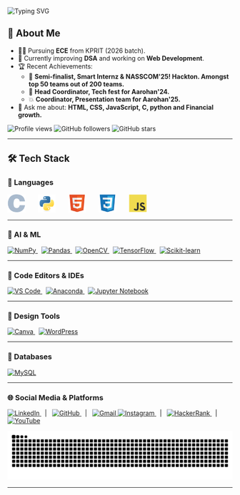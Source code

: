 ![Typing SVG](https://readme-typing-svg.demolab.com/?weight=500&color=F70D0D&lines=Hello!+I+am+Mehre+Ansari.)

## 🚀 About Me
- 👩‍💻 Pursuing **ECE** from KPRIT (2026 batch).
- 🌱 Currently improving **DSA** and working on **Web Development**.
- 🏆 Recent Achievements:
  - 🥈 **Semi-finalist, Smart Internz & NASSCOM'25! Hackton. Amongst top 50 teams out of 200 teams.**
  - 🌟 **Head Coordinator, Tech fest for Aarohan'24.**
  - 💥 **Coordinator, Presentation team for Aarohan'25.**
- 💬 Ask me about: **HTML, CSS, JavaScript, C, python and Financial growth.**

![Profile views](https://komarev.com/ghpvc/?username=Mehren7-tech&color=blue&style=flat)
![GitHub followers](https://img.shields.io/github/followers/Mehren7?style=social)
![GitHub stars](https://img.shields.io/github/stars/Mehren7?style=social)

---

## 🛠️ Tech Stack


<div style="margin-top: 20px;">
  <h3>🚀 Languages</h3>
  <div style="display: flex; flex-wrap: wrap; gap: 12px; align-items: center;">
  
  <a href="https://en.wikipedia.org/wiki/C_(programming_language)" target="_blank" rel="noreferrer">
      <img src="https://raw.githubusercontent.com/devicons/devicon/master/icons/c/c-original.svg" alt="C" title="C" width="40" height="40" />
    </a> &nbsp;

  <a href="https://www.python.org/" target="_blank" rel="noreferrer">
      <img src="https://raw.githubusercontent.com/devicons/devicon/master/icons/python/python-original.svg" alt="Python" title="Python" width="40" height="40" />
    </a> &nbsp;

  <a href="https://developer.mozilla.org/en-US/docs/Web/HTML" target="_blank" rel="noreferrer">
      <img src="https://raw.githubusercontent.com/devicons/devicon/master/icons/html5/html5-original.svg" alt="HTML5" title="HTML5" width="40" height="40" />
    </a>&nbsp;

  <a href="https://developer.mozilla.org/en-US/docs/Web/CSS" target="_blank" rel="noreferrer">
      <img src="https://raw.githubusercontent.com/devicons/devicon/master/icons/css3/css3-original.svg" alt="CSS3" title="CSS3" width="40" height="40" />
    </a>&nbsp;

  <a href="https://developer.mozilla.org/en-US/docs/Web/JavaScript" target="_blank" rel="noreferrer">
      <img src="https://raw.githubusercontent.com/devicons/devicon/master/icons/javascript/javascript-original.svg" alt="JavaScript" title="JavaScript" width="40" height="40" />
    </a>&nbsp;

  </div>
</div>


---

### 🤖 AI & ML
<a href="https://numpy.org/" target="_blank" rel="noreferrer">
  <img src="https://cdn.jsdelivr.net/gh/devicons/devicon/icons/numpy/numpy-original.svg" alt="NumPy" width="40" height="40"/>
</a>&nbsp;
<a href="https://pandas.pydata.org/" target="_blank" rel="noreferrer">
  <img src="https://cdn.jsdelivr.net/gh/devicons/devicon/icons/pandas/pandas-original.svg" alt="Pandas" width="40" height="40"/>
</a>&nbsp;
<a href="https://opencv.org/" target="_blank" rel="noreferrer">
  <img src="https://cdn.jsdelivr.net/gh/devicons/devicon/icons/opencv/opencv-original.svg" alt="OpenCV" width="40" height="40"/>
</a>&nbsp;
<a href="https://www.tensorflow.org/" target="_blank" rel="noreferrer">
  <img src="https://cdn.jsdelivr.net/gh/devicons/devicon/icons/tensorflow/tensorflow-original.svg" alt="TensorFlow" width="40" height="40"/>
</a>&nbsp;
<a href="https://scikit-learn.org/" target="_blank" rel="noreferrer">
  <img src="https://cdn.jsdelivr.net/gh/devicons/devicon/icons/scikitlearn/scikitlearn-original.svg" alt="Scikit-learn" width="40" height="40"/>
</a>


---

### 📝 Code Editors & IDEs
<a href="https://code.visualstudio.com/" target="_blank" rel="noreferrer">
  <img src="https://cdn.jsdelivr.net/gh/devicons/devicon/icons/vscode/vscode-original.svg" alt="VS Code" width="40" height="40"/>
</a>&nbsp;
<a href="https://www.anaconda.com/" target="_blank" rel="noreferrer">
  <img src="https://cdn.jsdelivr.net/gh/devicons/devicon/icons/anaconda/anaconda-original.svg" alt="Anaconda" width="40" height="40"/>
</a>&nbsp;
<a href="https://jupyter.org/" target="_blank" rel="noreferrer">
  <img src="https://cdn.jsdelivr.net/gh/devicons/devicon/icons/jupyter/jupyter-original.svg" alt="Jupyter Notebook" width="40" height="40"/>
</a>


---

### 🎨 Design Tools
<a href="https://www.canva.com/" target="_blank" rel="noreferrer">
  <img src="https://img.icons8.com/color/48/000000/canva.png" alt="Canva" width="40" height="40"/>
</a>&nbsp;
<a href="https://wordpress.com/" target="_blank" rel="noreferrer">
  <img src="https://cdn.jsdelivr.net/gh/devicons/devicon/icons/wordpress/wordpress-plain.svg" alt="WordPress" width="40" height="40"/>
</a>


---

### 💾 Databases
<a href="https://www.mysql.com/" target="_blank" rel="noreferrer">
  <img src="https://cdn.jsdelivr.net/gh/devicons/devicon/icons/mysql/mysql-original-wordmark.svg" alt="MySQL" width="40" height="40"/>
</a>


---

### 🌐 Social Media & Platforms
<a href="www.linkedin.com/in/mehren-ansari" target="_blank" rel="noreferrer">
  <img src="https://cdn.jsdelivr.net/gh/devicons/devicon/icons/linkedin/linkedin-original.svg" alt="LinkedIn" width="30" height="30"/> 
</a>&nbsp;&nbsp;|&nbsp;&nbsp;

<a href="https://github.com/Mehren7" target="_blank" rel="noreferrer">
  <img src="https://cdn.jsdelivr.net/gh/devicons/devicon/icons/github/github-original.svg" alt="GitHub" width="30" height="30"/> 
</a>&nbsp;&nbsp;|&nbsp;&nbsp;

<a href="mailto:mehrenansari03@gmail.com" target="_blank" rel="noreferrer">
  <img src="https://img.icons8.com/fluency/48/gmail-new.png" alt="Gmail" width="30" height="30"/>
</a>

<a href="https://www.instagram.com/sleepy_.eyes.__" target="_blank" rel="noreferrer">
  <img src="https://img.icons8.com/fluency/48/instagram-new.png" alt="Instagram" width="30" height="30"/> 
</a>&nbsp;&nbsp;|&nbsp;&nbsp;

<a href="https://www.hackerrank.com/mehrenansari03" target="_blank" rel="noreferrer">
  <img src="https://img.icons8.com/external-tal-revivo-color-tal-revivo/48/external-hackerrank-is-a-technology-company-that-focuses-on-competitive-programming-logo-color-tal-revivo.png" alt="HackerRank" width="30" height="30"/> 
</a>&nbsp;&nbsp;|&nbsp;&nbsp;

<a href="https://www.youtube.com/@mehren.A" target="_blank" rel="noreferrer">
  <img src="https://img.icons8.com/color/48/youtube-play.png" alt="YouTube" width="30" height="30"/> 
</a>

![snake svg](https://github.com/Mehren7/Mehren7/blob/output/github-contribution-grid-snake-dark.svg)

---

<!--
**Mehren7/Mehren7** is a ✨ _special_ ✨ repository because its `README.md` (this file) appears on your GitHub profile.

